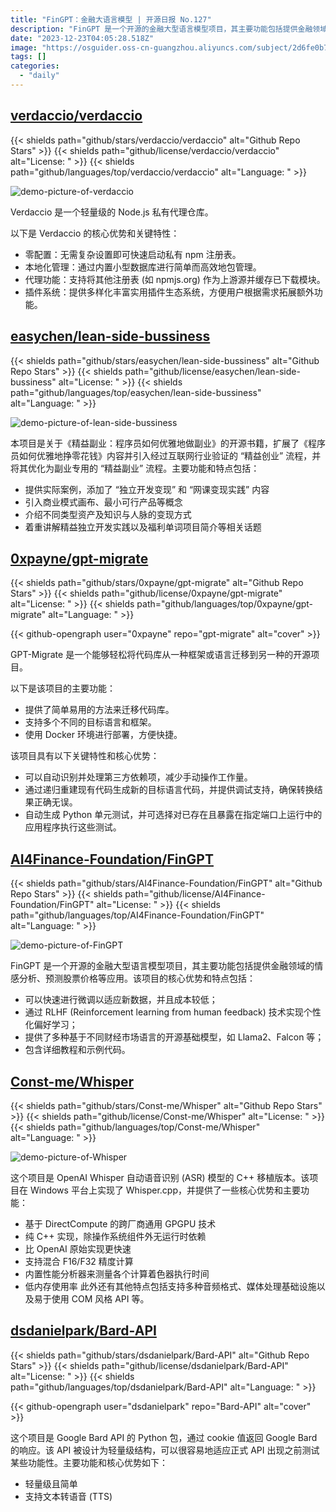 ```yaml
---
title: "FinGPT：金融大语言模型 | 开源日报 No.127"
description: "FinGPT 是一个开源的金融大型语言模型项目，其主要功能包括提供金融领域的情感分析、预测股票价格等应用。"
date: "2023-12-23T04:05:28.518Z"
image: "https://osguider.oss-cn-guangzhou.aliyuncs.com/subject/2d6fe0b7ead4bcfbcbcc474cd9cf3120.png"
tags: []
categories:
  - "daily"
---
```


## [verdaccio/verdaccio](https://github.com/verdaccio/verdaccio)

{{< shields path="github/stars/verdaccio/verdaccio" alt="Github Repo Stars" >}} {{< shields path="github/license/verdaccio/verdaccio" alt="License: " >}} {{< shields path="github/languages/top/verdaccio/verdaccio" alt="Language: " >}}

![demo-picture-of-verdaccio](https://picgo-daily.oss-cn-guangzhou.aliyuncs.com/picgo-daily/2023/f4dd8317df43a6e805e4d2b88fbe1524.png)

Verdaccio 是一个轻量级的 Node.js 私有代理仓库。

以下是 Verdaccio 的核心优势和关键特性：

- 零配置：无需复杂设置即可快速启动私有 npm 注册表。
- 本地化管理：通过内置小型数据库进行简单而高效地包管理。
- 代理功能：支持将其他注册表 (如 npmjs.org) 作为上游源并缓存已下载模块。
- 插件系统：提供多样化丰富实用插件生态系统，方便用户根据需求拓展额外功能。
  
## [easychen/lean-side-bussiness](https://github.com/easychen/lean-side-bussiness)

{{< shields path="github/stars/easychen/lean-side-bussiness" alt="Github Repo Stars" >}} {{< shields path="github/license/easychen/lean-side-bussiness" alt="License: " >}} {{< shields path="github/languages/top/easychen/lean-side-bussiness" alt="Language: " >}}

![demo-picture-of-lean-side-bussiness](https://osguider.oss-cn-guangzhou.aliyuncs.com/subject/e29ceea658719fd422906bca81dd7fb4.jpeg)

本项目是关于《精益副业：程序员如何优雅地做副业》的开源书籍，扩展了《程序员如何优雅地挣零花钱》内容并引入经过互联网行业验证的 “精益创业” 流程，并将其优化为副业专用的 “精益副业” 流程。主要功能和特点包括：

- 提供实际案例，添加了 “独立开发变现” 和 “网课变现实践” 内容
- 引入商业模式画布、最小可行产品等概念
- 介绍不同类型资产及知识与人脉的变现方式
- 着重讲解精益独立开发实践以及福利单词项目简介等相关话题
  
## [0xpayne/gpt-migrate](https://github.com/0xpayne/gpt-migrate)

{{< shields path="github/stars/0xpayne/gpt-migrate" alt="Github Repo Stars" >}} {{< shields path="github/license/0xpayne/gpt-migrate" alt="License: " >}} {{< shields path="github/languages/top/0xpayne/gpt-migrate" alt="Language: " >}}

{{< github-opengraph user="0xpayne" repo="gpt-migrate" alt="cover" >}}

GPT-Migrate 是一个能够轻松将代码库从一种框架或语言迁移到另一种的开源项目。

以下是该项目的主要功能：

- 提供了简单易用的方法来迁移代码库。
- 支持多个不同的目标语言和框架。
- 使用 Docker 环境进行部署，方便快捷。

该项目具有以下关键特性和核心优势：

- 可以自动识别并处理第三方依赖项，减少手动操作工作量。
- 通过递归重建现有代码生成新的目标语言代码，并提供调试支持，确保转换结果正确无误。
- 自动生成 Python 单元测试，并可选择对已存在且暴露在指定端口上运行中的应用程序执行这些测试。
  
## [AI4Finance-Foundation/FinGPT](https://github.com/AI4Finance-Foundation/FinGPT)

{{< shields path="github/stars/AI4Finance-Foundation/FinGPT" alt="Github Repo Stars" >}} {{< shields path="github/license/AI4Finance-Foundation/FinGPT" alt="License: " >}} {{< shields path="github/languages/top/AI4Finance-Foundation/FinGPT" alt="Language: " >}}

![demo-picture-of-FinGPT](https://osguider.oss-cn-guangzhou.aliyuncs.com/subject/4d08f0fa19b0eec10643e08c25adf7a8.png)

FinGPT 是一个开源的金融大型语言模型项目，其主要功能包括提供金融领域的情感分析、预测股票价格等应用。该项目的核心优势和特点包括：

- 可以快速进行微调以适应新数据，并且成本较低；
- 通过 RLHF (Reinforcement learning from human feedback) 技术实现个性化偏好学习；
- 提供了多种基于不同财经市场语言的开源基础模型，如 Llama2、Falcon 等；
- 包含详细教程和示例代码。
  
## [Const-me/Whisper](https://github.com/Const-me/Whisper)

{{< shields path="github/stars/Const-me/Whisper" alt="Github Repo Stars" >}} {{< shields path="github/license/Const-me/Whisper" alt="License: " >}} {{< shields path="github/languages/top/Const-me/Whisper" alt="Language: " >}}

![demo-picture-of-Whisper](https://osguider.oss-cn-guangzhou.aliyuncs.com/subject/7408f9211319735d83ef54d477d98f09.png)

这个项目是 OpenAI Whisper 自动语音识别 (ASR) 模型的 C++ 移植版本。该项目在 Windows 平台上实现了 Whisper.cpp，并提供了一些核心优势和主要功能：

- 基于 DirectCompute 的跨厂商通用 GPGPU 技术
- 纯 C++ 实现，除操作系统组件外无运行时依赖
- 比 OpenAI 原始实现更快速
- 支持混合 F16/F32 精度计算
- 内置性能分析器来测量各个计算着色器执行时间
- 低内存使用率
此外还有其他特点包括支持多种音频格式、媒体处理基础设施以及易于使用 COM 风格 API 等。
  
## [dsdanielpark/Bard-API](https://github.com/dsdanielpark/Bard-API)

{{< shields path="github/stars/dsdanielpark/Bard-API" alt="Github Repo Stars" >}} {{< shields path="github/license/dsdanielpark/Bard-API" alt="License: " >}} {{< shields path="github/languages/top/dsdanielpark/Bard-API" alt="Language: " >}}

{{< github-opengraph user="dsdanielpark" repo="Bard-API" alt="cover" >}}

这个项目是 Google Bard API 的 Python 包，通过 cookie 值返回 Google Bard 的响应。该 API 被设计为轻量级结构，可以很容易地适应正式 API 出现之前测试某些功能性。主要功能和核心优势如下：

- 轻量级且简单
- 支持文本转语音 (TTS)
  
